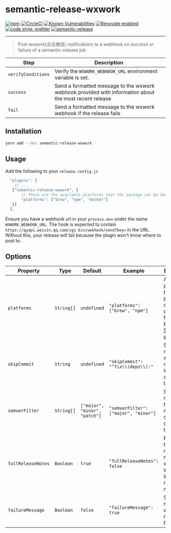 # semantic-release-wxwork

[![npm](https://img.shields.io/npm/v/semantic-release-wxwork.svg)](https://www.npmjs.com/package/semantic-release-wxwork)
[![CircleCI](https://circleci.com/gh/conechan/semantic-release-wxwork/tree/master.svg?style=shield)](https://circleci.com/gh/conechan/semantic-release-wxwork/tree/master)
[![Known Vulnerabilities](https://snyk.io//test/github/conechan/semantic-release-wxwork/badge.svg?targetFile=package.json)](https://snyk.io//test/github/conechan/semantic-release-wxwork?targetFile=package.json)
[![Renovate enabled](https://img.shields.io/badge/renovate-enabled-brightgreen.svg)](https://renovatebot.com/)
[![code style: prettier](https://img.shields.io/badge/code_style-prettier-ff69b4.svg?style=shield)](https://github.com/prettier/prettier)
[![semantic-release](https://img.shields.io/badge/%20%20%F0%9F%93%A6%F0%9F%9A%80-semantic--release-e10079.svg)](https://github.com/semantic-release/semantic-release)

---

> Post wxwork(企业微信) notifications to a webhook on success or failure of a semantic-release job

| Step               | Description                                                                                           |
| ------------------ | ----------------------------------------------------------------------------------------------------- |
| `verifyConditions` | Verify the `WXWORK_WEBHOOK_URL` environment variable is set.                                           |
| `success`          | Send a formatted message to the wxwork webhook provided with information about the most recent release |
| `fail`             | Send a formatted message to the wxwork webhook if the release fails                                    |

## Installation

```sh
yarn add --dev semantic-release-wxwork
```

## Usage

Add the following to your `release.config.js`

```js
  "plugins": [
    // ...
   ["semantic-release-wxwork", {
       // These are the available platforms that the package can be downloaded from
       "platforms": ["brew", "npm", "docker"]
   }]
  ],
```

Ensure you have a webhook url in your `process.env` under the name `WXWORK_WEBHOOK_URL`. The hook is
expected to contain `https://qyapi.weixin.qq.com/cgi-bin/webhook/send?key=` in the URL. Without this, your release will fail
because the plugin won't know where to post to.

## Options

| Property           | Type       | Default                       | Example                              | Description                                                                                                                |
| ------------------ | ---------- | ----------------------------- | ------------------------------------ | -------------------------------------------------------------------------------------------------------------------------- |
| `platforms`        | `String[]` | `undefined`                   | `"platforms": ["brew", "npm"]`       | Available platforms that the package can be downloaded from. Can be anything. [Supported emoji](src/get-platform-emoji.js) |
| `skipCommit`       | `String`   | `undefined`                   | `"skipCommit": "^fix\\(deps\\):"`    | Skips notifying when `regex` matches at least one commit in the release                                                    |
| `semverFilter`     | `String[]` | `["major", "minor", "patch"]` | `"semverFilter": ["major", "minor"]` | Skips releases that do not match one of the configured types                                                               |
| `fullReleaseNotes` | `Boolean`  | `true`                       | `"fullReleaseNotes": false`           | Provides the full release notes in wxwork instead of a link to the release notes                                            |
| `failureMessage` | `Boolean`  | `false`                       | `"failureMessage": true`           | Sends message when the release failed                                         |
